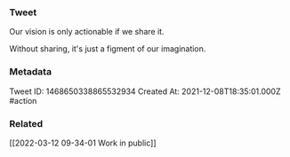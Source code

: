 ### Tweet
Our vision is only actionable if we share it.

Without sharing, it's just a figment of our imagination.

### Metadata
Tweet ID: 1468650338865532934
Created At: 2021-12-08T18:35:01.000Z
#action

### Related
[[2022-03-12 09-34-01 Work in public]]

